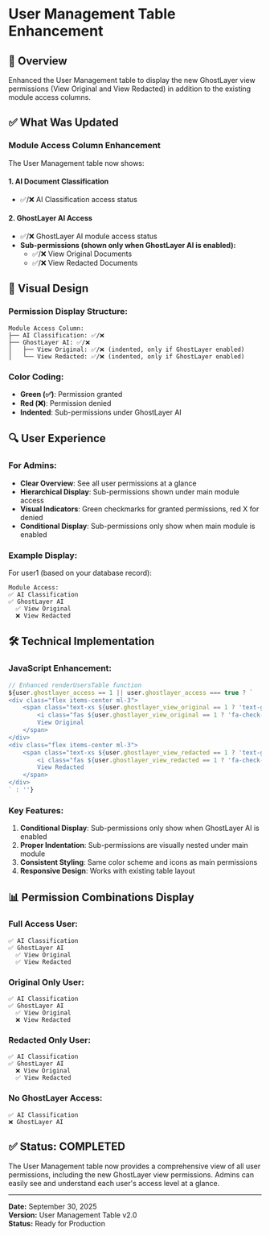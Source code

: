 # User Management Table Enhancement

## 🎯 **Overview**
Enhanced the User Management table to display the new GhostLayer view permissions (View Original and View Redacted) in addition to the existing module access columns.

## ✅ **What Was Updated**

### **Module Access Column Enhancement**
The User Management table now shows:

#### **1. AI Document Classification**
- ✅/❌ AI Classification access status

#### **2. GhostLayer AI Access**
- ✅/❌ GhostLayer AI module access status
- **Sub-permissions (shown only when GhostLayer AI is enabled):**
  - ✅/❌ View Original Documents
  - ✅/❌ View Redacted Documents

## 🎨 **Visual Design**

### **Permission Display Structure:**
```
Module Access Column:
├── AI Classification: ✅/❌
├── GhostLayer AI: ✅/❌
│   ├── View Original: ✅/❌ (indented, only if GhostLayer enabled)
│   └── View Redacted: ✅/❌ (indented, only if GhostLayer enabled)
```

### **Color Coding:**
- **Green (✅)**: Permission granted
- **Red (❌)**: Permission denied
- **Indented**: Sub-permissions under GhostLayer AI

## 🔍 **User Experience**

### **For Admins:**
- **Clear Overview**: See all user permissions at a glance
- **Hierarchical Display**: Sub-permissions shown under main module access
- **Visual Indicators**: Green checkmarks for granted permissions, red X for denied
- **Conditional Display**: Sub-permissions only show when main module is enabled

### **Example Display:**
For user1 (based on your database record):
```
Module Access:
✅ AI Classification
✅ GhostLayer AI
  ✅ View Original
  ❌ View Redacted
```

## 🛠 **Technical Implementation**

### **JavaScript Enhancement:**
```javascript
// Enhanced renderUsersTable function
${user.ghostlayer_access == 1 || user.ghostlayer_access === true ? `
<div class="flex items-center ml-3">
    <span class="text-xs ${user.ghostlayer_view_original == 1 ? 'text-green-600' : 'text-red-600'}">
        <i class="fas ${user.ghostlayer_view_original == 1 ? 'fa-check-circle' : 'fa-times-circle'} mr-1"></i>
        View Original
    </span>
</div>
<div class="flex items-center ml-3">
    <span class="text-xs ${user.ghostlayer_view_redacted == 1 ? 'text-green-600' : 'text-red-600'}">
        <i class="fas ${user.ghostlayer_view_redacted == 1 ? 'fa-check-circle' : 'fa-times-circle'} mr-1"></i>
        View Redacted
    </span>
</div>
` : ''}
```

### **Key Features:**
1. **Conditional Display**: Sub-permissions only show when GhostLayer AI is enabled
2. **Proper Indentation**: Sub-permissions are visually nested under main module
3. **Consistent Styling**: Same color scheme and icons as main permissions
4. **Responsive Design**: Works with existing table layout

## 📊 **Permission Combinations Display**

### **Full Access User:**
```
✅ AI Classification
✅ GhostLayer AI
  ✅ View Original
  ✅ View Redacted
```

### **Original Only User:**
```
✅ AI Classification
✅ GhostLayer AI
  ✅ View Original
  ❌ View Redacted
```

### **Redacted Only User:**
```
✅ AI Classification
✅ GhostLayer AI
  ❌ View Original
  ✅ View Redacted
```

### **No GhostLayer Access:**
```
✅ AI Classification
❌ GhostLayer AI
```

## ✅ **Status: COMPLETED**

The User Management table now provides a comprehensive view of all user permissions, including the new GhostLayer view permissions. Admins can easily see and understand each user's access level at a glance.

---

**Date:** September 30, 2025  
**Version:** User Management Table v2.0  
**Status:** Ready for Production

